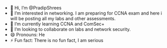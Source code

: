 - 👋 Hi, I’m @PradipShrees
- 👀 I’m interested in networking. I am preparing for CCNA exam and here i will be posting all my labs and other assessments.
- 🌱 I’m currently learning CCNA and ComSec+
- 💞️ I’m looking to collaborate on labs and network security.
- 😄 Pronouns: He
- ⚡ Fun fact: There is no fun fact, I am serious 


